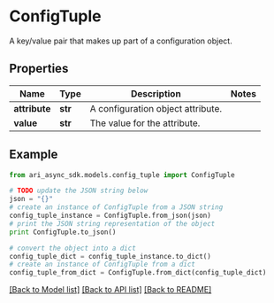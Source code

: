 # ConfigTuple

A key/value pair that makes up part of a configuration object.

## Properties
Name | Type | Description | Notes
------------ | ------------- | ------------- | -------------
**attribute** | **str** | A configuration object attribute. | 
**value** | **str** | The value for the attribute. | 

## Example

```python
from ari_async_sdk.models.config_tuple import ConfigTuple

# TODO update the JSON string below
json = "{}"
# create an instance of ConfigTuple from a JSON string
config_tuple_instance = ConfigTuple.from_json(json)
# print the JSON string representation of the object
print ConfigTuple.to_json()

# convert the object into a dict
config_tuple_dict = config_tuple_instance.to_dict()
# create an instance of ConfigTuple from a dict
config_tuple_from_dict = ConfigTuple.from_dict(config_tuple_dict)
```
[[Back to Model list]](../README.md#documentation-for-models) [[Back to API list]](../README.md#documentation-for-api-endpoints) [[Back to README]](../README.md)


